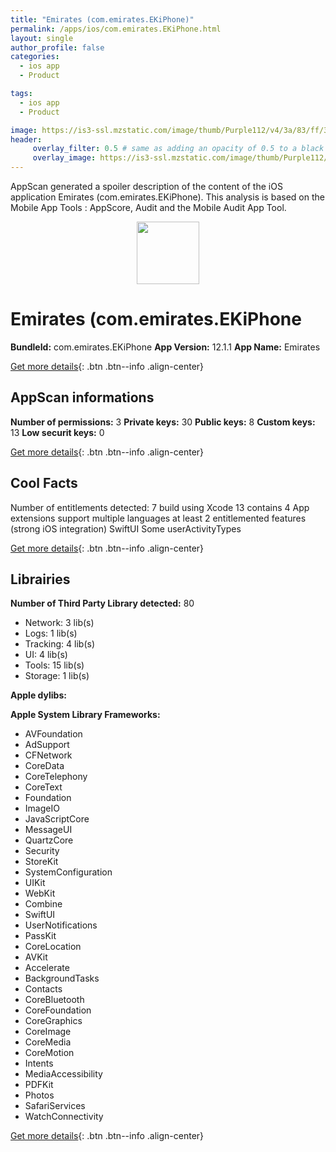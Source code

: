 ```yaml
---
title: "Emirates (com.emirates.EKiPhone)"
permalink: /apps/ios/com.emirates.EKiPhone.html
layout: single
author_profile: false
categories: 
  - ios app 
  - Product 

tags: 
  - ios app 
  - Product 

image: https://is3-ssl.mzstatic.com/image/thumb/Purple112/v4/3a/83/ff/3a83ff87-7110-dd8a-14ee-46954cc16c82/AppIcon-0-0-1x_U007emarketing-0-7-0-0-sRGB-0-85-220.png/512x512bb.jpg
header: 
     overlay_filter: 0.5 # same as adding an opacity of 0.5 to a black background
     overlay_image: https://is3-ssl.mzstatic.com/image/thumb/Purple112/v4/3a/83/ff/3a83ff87-7110-dd8a-14ee-46954cc16c82/AppIcon-0-0-1x_U007emarketing-0-7-0-0-sRGB-0-85-220.png/512x512bb.jpg
---
```

AppScan generated a spoiler description of the content of the iOS application Emirates (com.emirates.EKiPhone). This analysis is based on the Mobile App Tools : AppScore, Audit and the Mobile Audit App Tool.

  
  
<div style="text-align: center;"><img src="https://is3-ssl.mzstatic.com/image/thumb/Purple112/v4/3a/83/ff/3a83ff87-7110-dd8a-14ee-46954cc16c82/AppIcon-0-0-1x_U007emarketing-0-7-0-0-sRGB-0-85-220.png/512x512bb.jpg" width="100" height="100"></div>  
  
# Emirates (com.emirates.EKiPhone

**BundleId:** com.emirates.EKiPhone
**App Version:** 12.1.1
**App Name:** Emirates


[Get more details](/pricing.html){: .btn .btn--info .align-center}  
  
## AppScan informations 

**Number of permissions:** 3
**Private keys:** 30
**Public keys:** 8
**Custom keys:** 13
**Low securit keys:** 0
  
[Get more details](/pricing.html){: .btn .btn--info .align-center}

## Cool Facts

Number of entitlements detected: 7
build using Xcode 13
contains 4 App extensions
support multiple languages
at least 2 entitlemented features (strong iOS integration)
SwiftUI
Some userActivityTypes
  
[Get more details](/pricing.html){: .btn .btn--info .align-center}

## Librairies 
**Number of Third Party Library detected:** 80
- Network: 3 lib(s)
- Logs: 1 lib(s)
- Tracking: 4 lib(s)
- UI: 4 lib(s)
- Tools: 15 lib(s)
- Storage: 1 lib(s)

**Apple dylibs:**


**Apple System Library Frameworks:**
- AVFoundation
- AdSupport
- CFNetwork
- CoreData
- CoreTelephony
- CoreText
- Foundation
- ImageIO
- JavaScriptCore
- MessageUI
- QuartzCore
- Security
- StoreKit
- SystemConfiguration
- UIKit
- WebKit
- Combine
- SwiftUI
- UserNotifications
- PassKit
- CoreLocation
- AVKit
- Accelerate
- BackgroundTasks
- Contacts
- CoreBluetooth
- CoreFoundation
- CoreGraphics
- CoreImage
- CoreMedia
- CoreMotion
- Intents
- MediaAccessibility
- PDFKit
- Photos
- SafariServices
- WatchConnectivity


  
[Get more details](/pricing.html){: .btn .btn--info .align-center}


